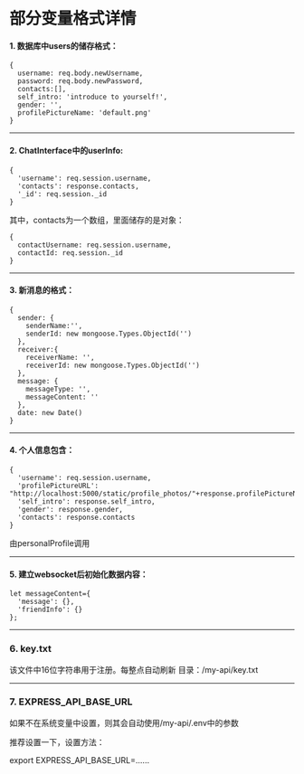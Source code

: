 # 部分变量格式详情

#### 1. 数据库中users的储存格式：
```
{
  username: req.body.newUsername,
  password: req.body.newPassword,
  contacts:[],
  self_intro: 'introduce to yourself!',
  gender: '',
  profilePictureName: 'default.png'
}
```

---

#### 2. ChatInterface中的userInfo:
```
{
  'username': req.session.username,
  'contacts': response.contacts,
  '_id': req.session._id
}
```

其中，contacts为一个数组，里面储存的是对象：
```
{
  contactUsername: req.session.username,
  contactId: req.session._id
}
```

---

#### 3. 新消息的格式：
```
{
  sender: {
    senderName:'',
    senderId: new mongoose.Types.ObjectId('')
  },
  receiver:{
    receiverName: '',
    receiverId: new mongoose.Types.ObjectId('')
  },
  message: {
    messageType: '',
    messageContent: ''
  },
  date: new Date()
}
```

---

#### 4. 个人信息包含：
```
{
  'username': req.session.username,
  'profilePictureURL': "http://localhost:5000/static/profile_photos/"+response.profilePictureName,
  'self_intro': response.self_intro,
  'gender': response.gender,
  'contacts': response.contacts
}
```
由personalProfile调用

---

#### 5. 建立websocket后初始化数据内容：
```
let messageContent={
  'message': {},
  'friendInfo': {}
};
```

---
### 6. key.txt

该文件中16位字符串用于注册。每整点自动刷新
目录：/my-api/key.txt

---

### 7. EXPRESS_API_BASE_URL

如果不在系统变量中设置，则其会自动使用/my-api/.env中的参数

推荐设置一下，设置方法：

export EXPRESS_API_BASE_URL=......


